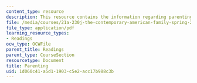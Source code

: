 ```yaml
---
content_type: resource
description: This resource contains the information regarding parenting.
file: /media/courses/21a-230j-the-contemporary-american-family-spring-2004/1d060c41a5d11903c5e2acc17b988c3b_MIT21A_230JS04_14colins.pdf
file_type: application/pdf
learning_resource_types:
- Readings
ocw_type: OCWFile
parent_title: Readings
parent_type: CourseSection
resourcetype: Document
title: Parenting
uid: 1d060c41-a5d1-1903-c5e2-acc17b988c3b
---
```

